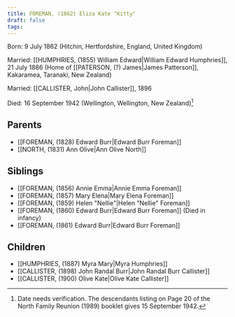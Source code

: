 ```yaml
---
title: FOREMAN, (1862) Eliza Kate "Kitty"
draft: false
tags:
---
```

Born: 9 July 1862 (Hitchin, Hertfordshire, England, United Kingdom)

Married: [[HUMPHRIES, (1855) William Edward|William Edward Humphries]], 21 July 1886 (Home of [[PATERSON, (?) James|James Patterson]], Kakaramea, Taranaki, New Zealand)

Married: [[CALLISTER, John|John Callister]], 1896

Died: 16 September 1942 (Wellington, Wellington, New Zealand)[^1]

## Parents
- [[FOREMAN, (1828) Edward Burr|Edward Burr Foreman]]
- [[NORTH, (1831) Ann Olive|Ann Olive North]]

## Siblings
- [[FOREMAN, (1856) Annie Emma|Annie Emma Foreman]]
- [[FOREMAN, (1857) Mary Elena|Mary Elena Foreman]]
- [[FOREMAN, (1859) Helen "Nellie"|Helen "Nellie" Foreman]]
- [[FOREMAN, (1860) Edward Burr|Edward Burr Foreman]] (Died in infancy)
- [[FOREMAN, (1861) Edward Burr|Edward Burr Foreman]]

## Children
- [[HUMPHRIES, (1887) Myra Mary|Myra Humphries]]
- [[CALLISTER, (1898) John Randal Burr|John Randal Burr Callister]]
- [[CALLISTER, (1900) Olive Kate|Olive Kate Callister]]


[^1]: Date needs verification. The descendants listing on Page 20 of the North Family Reunion (1989) booklet gives 15 September 1942.
